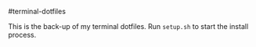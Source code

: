 #terminal-dotfiles

This is the back-up of my terminal dotfiles. Run ``setup.sh`` to start the install process.
